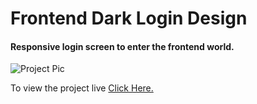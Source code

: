 # Frontend Dark Login Design
#### Responsive login screen to enter the frontend world.

![Project Pic]([https://imgur.com/a/7o77PZA](https://raw.githubusercontent.com/FXharry/frontenddarklogin/6195fca8037eaca1fc6fe54294d11335568ee59e/frontenddarklogin.png))

To view the project live [Click Here.](frontenddarklogin.png)
